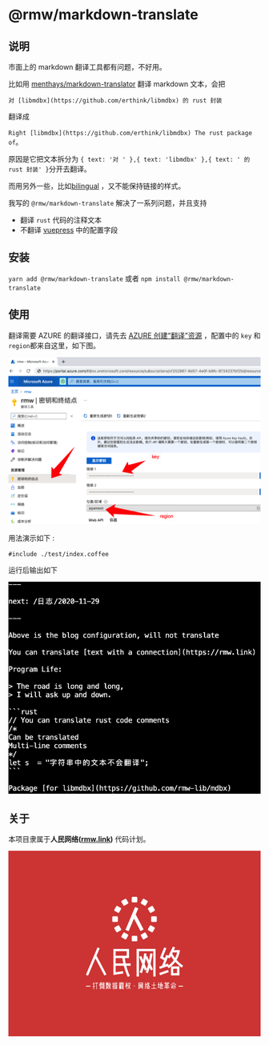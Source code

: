# @rmw/markdown-translate

## 说明

市面上的 markdown 翻译工具都有问题，不好用。

比如用 [menthays/markdown-translator](https://github.com/menthays/markdown-translator) 翻译 markdown 文本，会把

`对 [libmdbx](https://github.com/erthink/libmdbx) 的 rust 封装`

翻译成

`Right [libmdbx](https://github.com/erthink/libmdbx) The rust package of`。

原因是它把文本拆分为 ```{ text: '对 ' },{ text: 'libmdbx' },{ text: ' 的 rust 封装' }```分开去翻译。

而用另外一些，比如[bilingual](https://github.com/zjp-CN/bilingual/issues/22) ，又不能保持链接的样式。

我写的 `@rmw/markdown-translate` 解决了一系列问题，并且支持

* 翻译 `rust` 代码的注释文本
* 不翻译 [vuepress](https://v2.vuepress.vuejs.org/zh/reference/default-theme/frontmatter.html#prev) 中的配置字段

##  安装

`yarn add @rmw/markdown-translate` 或者 `npm install @rmw/markdown-translate`

## 使用

翻译需要 AZURE 的翻译接口，请先去 [AZURE 创建“翻译”资源](https://docs.microsoft.com/zh-cn/azure/cognitive-services/translator/translator-how-to-signup) ，配置中的 `key` 和 `region`都来自这里，如下图。

![](https://raw.githubusercontent.com/gcxfd/img/gh-pages/oGNsXv.png)

用法演示如下 :

```
#include ./test/index.coffee
```

运行后输出如下

![](https://raw.githubusercontent.com/gcxfd/img/gh-pages/CtyefT.png)

## 关于

本项目隶属于**人民网络([rmw.link](//rmw.link))** 代码计划。

![人民网络](https://raw.githubusercontent.com/rmw-link/logo/master/rmw.red.bg.svg)
